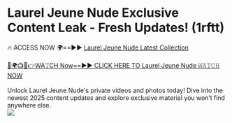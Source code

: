 # Laurel Jeune Nude Exclusive Content Leak - Fresh Updates! (1rftt)

🔥 ACCESS NOW 🌍==►► <a href="https://tinyurl.com/yc657z5k" rel="nofollow">Laurel Jeune Nude Latest Collection</a>
<br><br>
[🔴🌍📺📱👉WA𝚃CH Now==►► CLICK HERE TO Laurel Jeune Nude 𝚆𝙰𝚃𝙲𝙷 NOW](https://tinyurl.com/yc657z5k)
<br><br>
Unlock Laurel Jeune Nude's private videos and photos today! Dive into the newest 2025 content updates and explore exclusive material you won’t find anywhere else.
<br>
<a href="https://tinyurl.com/yc657z5k" rel="nofollow" data-target="animated-image.originalLink"><img src="https://camo.githubusercontent.com/8a4f000d20f83aca3bf7ec5f350d767afa0574a8a352519fd8cfa583a6f93a33/68747470733a2f2f692e696d6775722e636f6d2f644a486b345a712e676966" data-canonical-src="https://i.imgur.com/dJHk4Zq.gif" style="max-width: 100%; display: inline-block;" data-target="animated-image.originalImage"></a>
<br>
